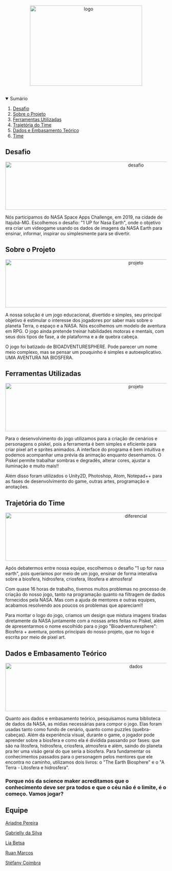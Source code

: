 <!--
*** Thanks for checking out the Best-README-Template. If you have a suggestion
*** that would make this better, please fork the repo and create a pull request
*** or simply open an issue with the tag "enhancement".
*** Thanks again! Now go create something AMAZING! :D
-->

<!-- PROJECT SHIELDS -->
<!--
*** I'm using markdown "reference style" links for readability.
*** Reference links are enclosed in brackets [ ] instead of parentheses ( ).
*** See the bottom of this document for the declaration of the reference variables
*** for contributors-url, forks-url, etc. This is an optional, concise syntax you may use.
*** https://www.markdownguide.org/basic-syntax/#reference-style-links
-->

<!-- PROJECT LOGO -->
<br />
<p align="center">
  <a href="https://github.com/stefanycoimbra/Bioadventuresphere-NASA_Game">
    <img src="src/Images/logo.png" alt="logo" width="350" height="250">
  </a>

<br />
<br />

<!-- SUMARY -->
<details open="open">
  <summary>Sumário</summary>
  <ol>
    <li>
      <a href="#desafio">Desafio</a>
    </li>
    <li>
      <a href="#sobre-o-projeto">Sobre o Projeto</a>
    </li>
    <li>
      <a href="#ferramentas-utilizadas">Ferramentas Utilizadas</a>
    </li>
    <li>
      <a href="#trajetória-do-time">Trajetória do Time</a>
    </li>
    <li>
      <a href="#dados-e-embasamento-teórico">Dados e Embasamento Teórico</a>
    </li>
    <li><a href="#time">Time</a>
    </li>
  </ol>
</details>

<!-- ABOUT THE PROJECT -->

## Desafio

<p align="center">
  <a href="https://github.com/stefanycoimbra/Bioadventuresphere-NASA_Game">
    <img src="Images/desafio.png" alt="desafio" width="800" height="150">
  </a>
</p>

Nós participamos do NASA Space Apps Challenge, em 2019, na cidade de Itajubá-MG. Escolhemos o desafio: "1 UP for Nasa Earth", onde o objetivo era criar um videogame usando os dados de imagens da NASA Earth para ensinar, informar, inspirar ou simplesmente para se divertir.
  
## Sobre o Projeto

<p align="center">
  <a href="https://github.com/stefanycoimbra/Bioadventuresphere-NASA_Game">
    <img src="Images/projeto.png" alt="projeto" width="800" height="150">
  </a>
</p>

A nossa solução é um jogo educacional, divertido e simples, seu principal objetivo é estimular o interesse dos jogadores por saber mais sobre o planeta Terra, o espaço e a NASA. Nós escolhemos um modelo de aventura em RPG. O jogo ainda pretende treinar habilidades motoras e mentais, com seus dois tipos de fase, a de plataforma e a de quebra cabeça. 

O jogo foi batizado de BIOADVENTURESPHERE. Pode parecer um nome meio complexo, mas se pensar um pouquinho é simples e autoexplicativo. UMA AVENTURA NA BIOSFERA.

<!-- GETTING STARTED -->

## Ferramentas Utilizadas

<p align="center">
  <a href="https://github.com/stefanycoimbra/Bioadventuresphere-NASA_Game">
    <img src="Images/projeto.png" alt="projeto" width="800" height="150">
  </a>
</p>

Para o desenvolvimento do jogo utilizamos para a criação de cenários e personagens o piskel, pois a ferramenta é bem simples e eficiente para criar pixel art e sprites animados. A interface do programa é bem intuitiva e podemos acompanhar uma prévia da animação enquanto desenhamos. O Piskel permite trabalhar sombras e degradês, alterar cores, ajustar a iluminação e muito mais!!

Além disso foram utilizados o Unity2D, Photoshop, Atom, Notepad++ para as fases de desenvolvimento do game, outras artes, programação e anotações.

<!-- DEVELOPING THE PROJECT -->

## Trajetória do Time

<p align="center">
  <a href="https://github.com/stefanycoimbra/Bioadventuresphere-NASA_Game">
    <img src="Images/diferencial.png" alt="diferencial" width="800" height="150">
  </a>
</p>

Após debatermos entre nossa equipe, escolhemos o desafio "1 up for nasa earth", pois queríamos por meio de um jogo, ensinar de forma interativa sobre a biosfera, hidrosfera, criosfera, litosfera e atmosfera!  

Com quase 16 horas de trabalho, tivemos muitos problemas no processo de criação do nosso jogo, tanto na programação quanto na filtragem de dados fornecidos pela NASA. Mas com a ajuda de mentores e outras equipes, acabamos resolvendo aos poucos os problemas que apareciam!! 

Para montar o logo do jogo, criamos um design que mistura imagens tiradas diretamente da NASA juntamente com a nossas artes feitas no Piskel, além de apresentarmos o nome escolhido para o jogo "Bioadventuresphere": Biosfera + aventura, pontos principais do nosso projeto, que no logo é escrita por meio de pixel art.

## Dados e Embasamento Teórico

<p align="center">
  <a href="https://github.com/stefanycoimbra/Bioadventuresphere-NASA_Game">
    <img src="Images/dados.png" alt="dados" width="800" height="150">
  </a>
</p>

Quanto aos dados e embasamento teórico, pesquisamos numa biblioteca de dados da NASA, as mídias necessárias para compor o jogo. Elas foram usadas tanto como fundo de cenário, quanto como puzzles (quebra-cabeças). Além da experiência visual, durante o game, o jogador pode aprender sobre a biosfera e como ela é dividida passando por fases: que são na litosfera, hidrosfera, criosfera, atmosfera e além, saindo do planeta pra ter uma visão geral do que seria a biosfera. Para fundamentar os conhecimentos passados para o personagem pelos mentores que ele encontra no caminho, utilizamos dois livros: o "The Earth Biosphere" e o "A Terra - Litosfera e hidrosfera".

### Porque nós da science maker acreditamos que o conhecimento deve ser pra todos e que o céu não é o limite, é o começo. Vamos jogar?

<!-- TEAM -->

## Equipe

[Ariadne Pereira](https://www.linkedin.com/in/ariadne-vieira-5b0375201)

[Gabrielly da Silva](https://linkedin.com/in/gabrielly-da-silva-morais)

[Lia Betsa](https://www.linkedin.com/in/lia-betsa-8676ba191)

[Ruan Marcos](https://linkedin.com/in/ruanmarcosb)

[Stéfany Coimbra](https://www.linkedin.com/in/stéfany-coimbra-23780a16b)
